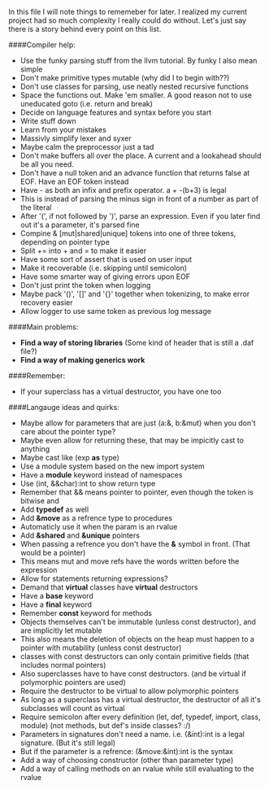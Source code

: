 In this file I will note things to rememeber for later. I realized my current project had so much complexity I really could do without.
Let's just say there is a story behind every point on this list.

####Compiler help:
- Use the funky parsing stuff from the llvm tutorial. By funky I also mean simple
- Don't make primitive types mutable (why did I to begin with??)
- Don't use classes for parsing, use neatly nested recursive functions
- Space the functions out. Make 'em smaller. A good reason not to use uneducated goto (i.e. return and break)
- Decide on language features and syntax before you start
- Write stuff down
- Learn from your mistakes
- Massivly simplify lexer and syxer
- Maybe calm the preprocessor just a tad
- Don't make buffers all over the place. A current and a lookahead should be all you need.
- Don't have a null token and an advance function that returns false at EOF. Have an EOF token instead
- Have - as both an infix and prefix operator. a + -(b+3) is legal
 - This is instead of parsing the minus sign in front of a number as part of the literal
- After '(', if not followed by ')', parse an expression. Even if you later find out it's a parameter, it's parsed fine
- Compine & [mut|shared|unique] tokens into one of three tokens, depending on pointer type
- Split += into + and = to make it easier
- Have some sort of assert that is used on user input
 - Make it recoverable (i.e. skipping until semicolon)
- Have some smarter way of giving errors upon EOF
- Don't just print the token when logging
- Maybe pack '()', '[]' and '{}' together when tokenizing, to make error recovery easier
- Allow logger to use same token as previous log message

####Main problems:
- **Find a way of storing libraries** (Some kind of header that is still a .daf file?)
- **Find a way of making generics work**

####Remember:
- If your superclass has a virtual destructor, you have one too

####Langauge ideas and quirks:
- Maybe allow for parameters that are just (a:&, b:&mut) when you don't care about the pointer type?
 - Maybe even allow for returning these, that may be impicitly cast to anything
- Maybe cast like (exp **as** type)
- Use a module system based on the new import system
 - Have a **module** keyword instead of namespaces
- Use (int, &&char):int to show return type
- Remember that && means pointer to pointer, even though the token is bitwise and
- Add **typedef** as well
- Add **&move** as a refrence type to procedures
 - Automaticly use it when the param is an rvalue
- Add **&shared** and **&unique** pointers
- When passing a refrence you don't have the **&** symbol in front. (That would be a pointer)
 - This means mut and move refs have the words written before the expression
- Allow for statements returning expressions?
- Demand that **virtual** classes have **virtual** destructors
- Have a **base** keyword
- Have a **final** keyword
- Remember **const** keyword for methods
- Objects themselves can't be immutable (unless const destructor), and are implicitly let mutable
 - This also means the deletion of objects on the heap must happen to a pointer with mutability (unless const destructor)
  - classes with const destructors can only contain primitive fields (that includes normal pointers)
   - Also superclasses have to have const destructors. (and be virtual if polymorphic pointers are used) 
- Require the destructor to be virtual to allow polymorphic pointers
 - As long as a superclass has a virtual destructor, the destructor of all it's subclasses will count as virtual
- Require semicolon after every definition (let, def, typedef, import, class, module) (not methods, but def's inside classes? :/)
- Parameters in signatures don't need a name. i.e. (&int):int is a legal signature. (But it's still legal)
 - But if the parameter is a refrence: (&move:&int):int is the syntax
- Add a way of choosing constructor (other than parameter type)
- Add a way of calling methods on an rvalue while still evaluating to the rvalue